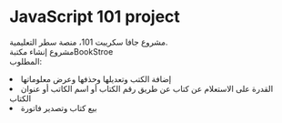 # JavaScript 101 project

مشروع جافا سكريبت 101، منصة سطر التعليمية.<br>
مشروع إنشاء مكتبةBookStroe<br>
المطلوب:<br>
<li>إضافة الكتب وتعديلها وحذفها وعرض معلوماتها
<br><li>القدرة على الاستعلام عن كتاب عن طريق رقم الكتاب أو اسم الكاتب أو عنوان الكتاب
<br><li>بيع كتاب وتصدير فاتورة
